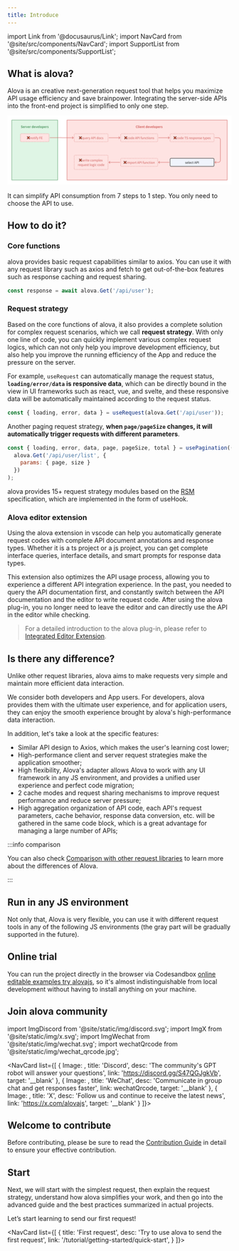```yaml
---
title: Introduce
---
```


import Link from '@docusaurus/Link';
import NavCard from '@site/src/components/NavCard';
import SupportList from '@site/src/components/SupportList';

## What is alova?

Alova is an creative next-generation request tool that helps you maximize API usage efficiency and save brainpower. Integrating the server-side APIs into the front-end project is simplified to only one step.

![](/img/overview_flow_en.png)

It can simplify API consumption from 7 steps to 1 step. You only need to choose the API to use.

## How to do it?

### Core functions

alova provides basic request capabilities similar to axios. You can use it with any request library such as axios and fetch to get out-of-the-box features such as response caching and request sharing.

```js
const response = await alova.Get('/api/user');
```

### Request strategy

Based on the core functions of alova, it also provides a complete solution for complex request scenarios, which we call **request strategy**. With only one line of code, you can quickly implement various complex request logics, which can not only help you improve development efficiency, but also help you improve the running efficiency of the App and reduce the pressure on the server.

For example, `useRequest` can automatically manage the request status, **`loading/error/data` is responsive data**, which can be directly bound in the view in UI frameworks such as react, vue, and svelte, and these responsive data will be automatically maintained according to the request status.

```javascript
const { loading, error, data } = useRequest(alova.Get('/api/user'));
```

Another paging request strategy, **when `page/pageSize` changes, it will automatically trigger requests with different parameters**.

```javascript
const { loading, error, data, page, pageSize, total } = usePagination((page, size) =>
  alova.Get('/api/user/list', {
    params: { page, size }
  })
);
```

alova provides 15+ request strategy modules based on the [RSM](/about/RSM) specification, which are implemented in the form of useHook.

### Alova editor extension

Using the alova extension in vscode can help you automatically generate request codes with complete API document annotations and response types. Whether it is a ts project or a js project, you can get complete interface queries, interface details, and smart prompts for response data types.

This extension also optimizes the API usage process, allowing you to experience a different API integration experience. In the past, you needed to query the API documentation first, and constantly switch between the API documentation and the editor to write request code. After using the alova plug-in, you no longer need to leave the editor and can directly use the API in the editor while checking.

> For a detailed introduction to the alova plug-in, please refer to [Integrated Editor Extension](/next/tutorial/getting-started/extension-integration).

## Is there any difference?

Unlike other request libraries, alova aims to make requests very simple and maintain more efficient data interaction.

We consider both developers and App users. For developers, alova provides them with the ultimate user experience, and for application users, they can enjoy the smooth experience brought by alova's high-performance data interaction.

In addition, let's take a look at the specific features:

- Similar API design to Axios, which makes the user's learning cost lower;
- High-performance client and server request strategies make the application smoother;
- High flexibility, Alova's adapter allows Alova to work with any UI framework in any JS environment, and provides a unified user experience and perfect code migration;
- 2 cache modes and request sharing mechanisms to improve request performance and reduce server pressure;
- High aggregation organization of API code, each API's request parameters, cache behavior, response data conversion, etc. will be gathered in the same code block, which is a great advantage for managing a large number of APIs;

:::info comparison

You can also check [Comparison with other request libraries](/about/comparison) to learn more about the differences of Alova.

:::

## Run in any JS environment

Not only that, Alova is very flexible, you can use it with different request tools in any of the following JS environments (the gray part will be gradually supported in the future).

<SupportList showStatus></SupportList>

## Online trial

You can run the project directly in the browser via Codesandbox [online editable examples try alovajs](/category/examples), so it's almost indistinguishable from local development without having to install anything on your machine.

## Join alova community

import ImgDiscord from '@site/static/img/discord.svg';
import ImgX from '@site/static/img/x.svg';
import ImgWechat from '@site/static/img/wechat.svg';
import wechatQrcode from '@site/static/img/wechat_qrcode.jpg';

<NavCard list={[
{
Image: <ImgDiscord />,
title: 'Discord',
desc: 'The community\'s GPT robot will answer your questions',
link: 'https://discord.gg/S47QGJgkVb',
target: '__blank'
},
{
Image: <ImgWechat />,
title: 'WeChat',
desc: 'Communicate in group chat and get responses faster',
link: wechatQrcode,
target: '__blank'
},
{
Image: <ImgX />,
title: 'X',
desc: 'Follow us and continue to receive the latest news',
link: 'https://x.com/alovajs',
target: '__blank'
}
]}></NavCard>

## Welcome to contribute

Before contributing, please be sure to read the [Contribution Guide](/next/contributing/overview) in detail to ensure your effective contribution.

## Start

Next, we will start with the simplest request, then explain the request strategy, understand how alova simplifies your work, and then go into the advanced guide and the best practices summarized in actual projects.

Let’s start learning to send our first request!

<NavCard list={[
{
title: 'First request',
desc: 'Try to use alova to send the first request',
link: '/tutorial/getting-started/quick-start',
}
]}></NavCard>
